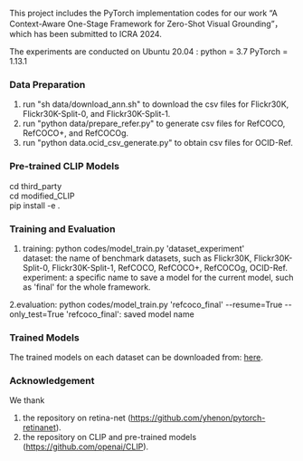 This project includes the PyTorch implementation codes for our work “A Context-Aware One-Stage Framework for Zero-Shot Visual Grounding”， which has been submitted to ICRA 2024.

The experiments are conducted on Ubuntu 20.04 :
python = 3.7
PyTorch = 1.13.1

### Data Preparation
1. run "sh data/download_ann.sh" to download the csv files for Flickr30K, Flickr30K-Split-0, and Flickr30K-Split-1.
2. run "python data/prepare_refer.py" to generate csv files for RefCOCO, RefCOCO+, and RefCOCOg.
3. run "python data.ocid_csv_generate.py" to obtain csv files for OCID-Ref.

### Pre-trained CLIP Models
cd third_party \
cd modified_CLIP \
pip install -e .

### Training and Evaluation
1. training: python codes/model_train.py 'dataset_experiment' \
dataset: the name of benchmark datasets, such as Flickr30K, Flickr30K-Split-0, Flickr30K-Split-1, RefCOCO, RefCOCO+, RefCOCOg, OCID-Ref. \
experiment: a specific name to save a model for the current model, such as 'final' for the whole framework.

2.evaluation: python codes/model_train.py 'refcoco_final' --resume=True --only_test=True
'refcoco_final': saved model name

### Trained Models
The trained models on each dataset can be downloaded from: [here](https://drive.google.com/drive/folders/183BmPhVlt8NYfZdWq5LGYB5XAG6ohI0S?usp=share_link).

### Acknowledgement
We thank
1. the repository on retina-net (https://github.com/yhenon/pytorch-retinanet).
2. the repository on CLIP and pre-trained models (https://github.com/openai/CLIP).
